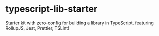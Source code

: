 # typescript-lib-starter
Starter kit with zero-config for building a library in TypeScript, featuring RollupJS, Jest, Prettier, TSLint!
